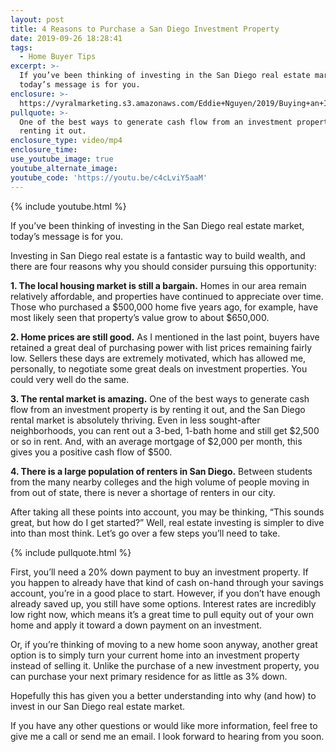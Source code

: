 ```yaml
---
layout: post
title: 4 Reasons to Purchase a San Diego Investment Property
date: 2019-09-26 18:28:41
tags:
  - Home Buyer Tips
excerpt: >-
  If you’ve been thinking of investing in the San Diego real estate market,
  today’s message is for you.
enclosure: >-
  https://vyralmarketing.s3.amazonaws.com/Eddie+Nguyen/2019/Buying+an+Investment+Property.mp4
pullquote: >-
  One of the best ways to generate cash flow from an investment property is by
  renting it out.
enclosure_type: video/mp4
enclosure_time:
use_youtube_image: true
youtube_alternate_image:
youtube_code: 'https://youtu.be/c4cLviY5aaM'
---
```


{% include youtube.html %}

If you’ve been thinking of investing in the San Diego real estate market, today’s message is for you.

Investing in San Diego real estate is a fantastic way to build wealth, and there are four reasons why you should consider pursuing this opportunity:

**1\. The local housing market is still a bargain.** Homes in our area remain relatively affordable, and properties have continued to appreciate over time. Those who purchased a $500,000 home five years ago, for example, have most likely seen that property’s value grow to about $650,000.&nbsp;

**2\. Home prices are still good.** As I mentioned in the last point, buyers have retained a great deal of purchasing power with list prices remaining fairly low. Sellers these days are extremely motivated, which has allowed me, personally, to negotiate some great deals on investment properties. You could very well do the same.&nbsp;

**3\. The rental market is amazing.** One of the best ways to generate cash flow from an investment property is by renting it out, and the San Diego rental market is absolutely thriving. Even in less sought-after neighborhoods, you can rent out a 3-bed, 1-bath home and still get $2,500 or so in rent. And, with an average mortgage of $2,000 per month, this gives you a positive cash flow of $500.&nbsp;

**4\. There is a large population of renters in San Diego.** Between students from the many nearby colleges and the high volume of people moving in from out of state, there is never a shortage of renters in our city.&nbsp;

After taking all these points into account, you may be thinking, “This sounds great, but how do I get started?” Well, real estate investing is simpler to dive into than most think. Let’s go over a few steps you’ll need to take.

{% include pullquote.html %}

First, you’ll need a 20% down payment to buy an investment property. If you happen to already have that kind of cash on-hand through your savings account, you’re in a good place to start. However, if you don’t have enough already saved up, you still have some options. Interest rates are incredibly low right now, which means it’s a great time to pull equity out of your own home and apply it toward a down payment on an investment.&nbsp;

Or, if you’re thinking of moving to a new home soon anyway, another great option is to simply turn your current home into an investment property instead of selling it. Unlike the purchase of a new investment property, you can purchase your next primary residence for as little as 3% down.

Hopefully this has given you a better understanding into why (and how) to invest in our San Diego real estate market.

If you have any other questions or would like more information, feel free to give me a call or send me an email. I look forward to hearing from you soon.